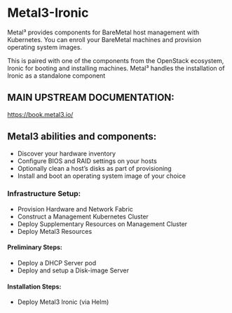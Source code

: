 # Metal3-Ironic

Metal³ provides components for BareMetal host management with Kubernetes. You can enroll your BareMetal machines and provision operating system images. ​

This is paired with one of the components from the OpenStack ecosystem, Ironic for booting and installing machines. Metal³ handles the installation of Ironic as a standalone component​

## MAIN UPSTREAM DOCUMENTATION: 
https://book.metal3.io/​

## Metal3 abilities and components:​

- Discover your hardware inventory​
- Configure BIOS and RAID settings on your hosts​
- Optionally clean a host’s disks as part of provisioning​
- Install and boot an operating system image of your choice​


### Infrastructure Setup:​

- Provision Hardware and Network Fabric​
- Construct a Management Kubernetes Cluster​
- Deploy Supplementary Resources on Management Cluster​
- Deploy Metal3 Resources

#### Preliminary Steps:​
- Deploy a DHCP Server pod​
- Deploy and setup a Disk-image Server​

#### Installation Steps:​
- Deploy Metal3 Ironic​ (via Helm)
